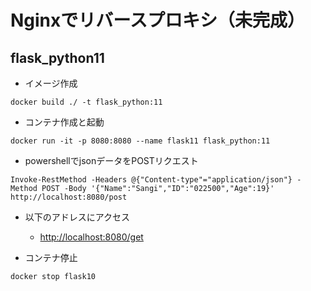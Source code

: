 # Nginxでリバースプロキシ（未完成）

## flask_python11

- イメージ作成

```shell
docker build ./ -t flask_python:11
```

- コンテナ作成と起動

```shell
docker run -it -p 8080:8080 --name flask11 flask_python:11
```

- powershellでjsonデータをPOSTリクエスト

```powrshell
Invoke-RestMethod -Headers @{"Content-type"="application/json"} -Method POST -Body '{"Name":"Sangi","ID":"022500","Age":19}' http://localhost:8080/post
```

- 以下のアドレスにアクセス

    - <http://localhost:8080/get>

- コンテナ停止

```shell
docker stop flask10
```
